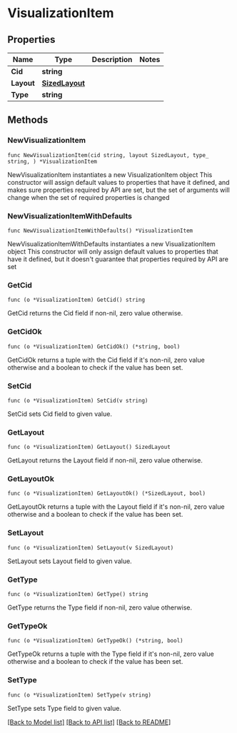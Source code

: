 # VisualizationItem

## Properties

Name | Type | Description | Notes
------------ | ------------- | ------------- | -------------
**Cid** | **string** |  | 
**Layout** | [**SizedLayout**](SizedLayout.md) |  | 
**Type** | **string** |  | 

## Methods

### NewVisualizationItem

`func NewVisualizationItem(cid string, layout SizedLayout, type_ string, ) *VisualizationItem`

NewVisualizationItem instantiates a new VisualizationItem object
This constructor will assign default values to properties that have it defined,
and makes sure properties required by API are set, but the set of arguments
will change when the set of required properties is changed

### NewVisualizationItemWithDefaults

`func NewVisualizationItemWithDefaults() *VisualizationItem`

NewVisualizationItemWithDefaults instantiates a new VisualizationItem object
This constructor will only assign default values to properties that have it defined,
but it doesn't guarantee that properties required by API are set

### GetCid

`func (o *VisualizationItem) GetCid() string`

GetCid returns the Cid field if non-nil, zero value otherwise.

### GetCidOk

`func (o *VisualizationItem) GetCidOk() (*string, bool)`

GetCidOk returns a tuple with the Cid field if it's non-nil, zero value otherwise
and a boolean to check if the value has been set.

### SetCid

`func (o *VisualizationItem) SetCid(v string)`

SetCid sets Cid field to given value.


### GetLayout

`func (o *VisualizationItem) GetLayout() SizedLayout`

GetLayout returns the Layout field if non-nil, zero value otherwise.

### GetLayoutOk

`func (o *VisualizationItem) GetLayoutOk() (*SizedLayout, bool)`

GetLayoutOk returns a tuple with the Layout field if it's non-nil, zero value otherwise
and a boolean to check if the value has been set.

### SetLayout

`func (o *VisualizationItem) SetLayout(v SizedLayout)`

SetLayout sets Layout field to given value.


### GetType

`func (o *VisualizationItem) GetType() string`

GetType returns the Type field if non-nil, zero value otherwise.

### GetTypeOk

`func (o *VisualizationItem) GetTypeOk() (*string, bool)`

GetTypeOk returns a tuple with the Type field if it's non-nil, zero value otherwise
and a boolean to check if the value has been set.

### SetType

`func (o *VisualizationItem) SetType(v string)`

SetType sets Type field to given value.



[[Back to Model list]](../README.md#documentation-for-models) [[Back to API list]](../README.md#documentation-for-api-endpoints) [[Back to README]](../README.md)


